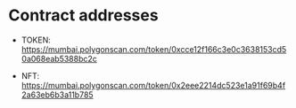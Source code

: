 # Contract addresses

- TOKEN: https://mumbai.polygonscan.com/token/0xcce12f166c3e0c3638153cd50a068eab5388bc2c

- NFT: https://mumbai.polygonscan.com/token/0x2eee2214dc523e1a91f69b4f2a63eb6b3a11b785
